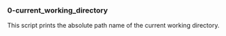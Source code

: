 ### 0-current_working_directory
This script prints the absolute path name of the current working directory.
